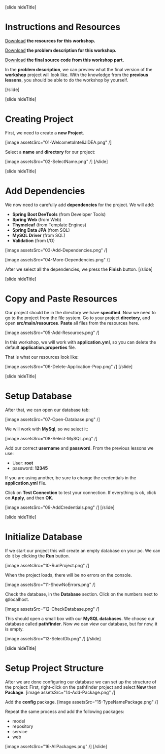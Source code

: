 [slide hideTitle]

# Instructions and Resources

[Download](https://videos.softuni.org/resources/java/Java-Spring-Fundamentals/Java-Spring-Fundamentals-Workshop-1.zip) **the resources for this workshop.**

[Download](https://videos.softuni.org/resources/java/Java-Spring-Fundamentals/Java-Spring-Fundamentals-Workshop-Problem-1.docx) **the problem description for this workshop.**

[Download](https://videos.softuni.org/resources/java/Java-Spring-Fundamentals/Java-Spring-Fundamentals-Workshop-Project-1.zip) **the final source code from this workshop part.**

In the **problem description**, we can preview what the final version of the **workshop** project will look like. With the knowledge from the **previous lessons**, you should be able to do the workshop by yourself.

[/slide]

[slide hideTitle]

# Creating Project

First, we need to create a **new Project**.

[image assetsSrc="01-WelcometoInteliJIDEA.png" /]

Select a **name** and **directory** for our project:

[image assetsSrc="02-SelectName.png" /]
[/slide]

[slide hideTitle]

# Add Dependencies

We now need to carefully add **dependencies** for the project. We will add:

- **Spring Boot DevTools** (from Developer Tools)
- **Spring Web** (from Web)
- **Thymeleaf** (from Template Engines)
- **Spring Data JPA** (from SQL)
- **MySQL Driver** (from SQL)
- **Validation** (from I/O)

[image assetsSrc="03-Add-Dependencies.png" /]

[image assetsSrc="04-More-Dependencies.png" /]

After we select all the dependencies, we press the **Finish** button.
[/slide]

[slide hideTitle]

# Copy and Paste Resources

Our project should be in the directory we have **specified**. Now we need to go to the project from the file system. Go to your project **directory**, and open **src/main/resources**. **Paste** all files from the resources here.

[image assetsSrc="05-Add-Resources.png" /]

In this workshop, we will work with **application.yml**, so you can delete the default **application.properties** file.

That is what our resources look like:

[image assetsSrc="06-Delete-Application-Prop.png" /]
[/slide]

[slide hideTitle]

# Setup Database

After that, we can open our database tab:

[image assetsSrc="07-Open-Database.png" /]

We will work with **MySql**, so we select it:

[image assetsSrc="08-Select-MySQL.png" /]

Add our correct **username** and **password**. From the previous lessons we use:

- User: **root**
- password: **12345**

If you are using another, be sure to change the credentials in the **application.yml** file.

Click on **Test Connection** to test your connection. If everything is ok, click on **Apply**, and then **OK**.

[image assetsSrc="09-AddCredentials.png" /]
[/slide]

[slide hideTitle]

# Initialize Database

If we start our project this will create an empty database on your pc. We can do it by clicking the **Run** button.

[image assetsSrc="10-RunProject.png" /]

When the project loads, there will be no errors on the console.

[image assetsSrc="11-ShowNoErrors.png" /]

Check the database, in the **Database** section. Click on the numbers next to @localhost.

[image assetsSrc="12-CheckDatabase.png" /]

This should open a small box with our **MySQL databases**. We choose our database called **pathfinder**. Now we can view our database, but for now, it is empty.

[image assetsSrc="13-SelectDb.png" /]
[/slide]

[slide hideTitle]

# Setup Project Structure

After we are done configuring our database we can set up the structure of the project:
First, right-click on the pathfinder project and select **New** then **Package**.
[image assetsSrc="14-Add-Package.png" /]

Add the **config** package.
[image assetsSrc="15-TypeNamePackage.png" /]

Repeat the same process and add the following packages:

- model
- repository
- service
- web

[image assetsSrc="16-AllPackages.png" /]
[/slide]
